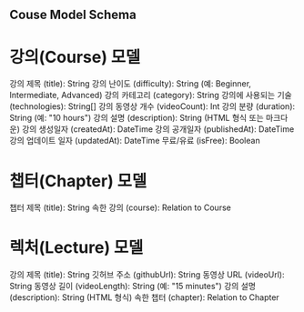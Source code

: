 ## Couse Model Schema

# 강의(Course) 모델

강의 제목 (title): String
강의 난이도 (difficulty): String (예: Beginner, Intermediate, Advanced)
강의 카테고리 (category): String
강의에 사용되는 기술 (technologies): String[]
강의 동영상 개수 (videoCount): Int
강의 분량 (duration): String (예: "10 hours")
강의 설명 (description): String (HTML 형식 또는 마크다운)
강의 생성일자 (createdAt): DateTime
강의 공개일자 (publishedAt): DateTime
강의 업데이트 일자 (updatedAt): DateTime
무료/유료 (isFree): Boolean

# 챕터(Chapter) 모델
챕터 제목 (title): String
속한 강의 (course): Relation to Course

# 렉처(Lecture) 모델
강의 제목 (title): String
깃허브 주소 (githubUrl): String
동영상 URL (videoUrl): String
동영상 길이 (videoLength): String (예: "15 minutes")
강의 설명 (description): String (HTML 형식)
속한 챕터 (chapter): Relation to Chapter